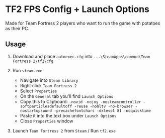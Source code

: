 # TF2 FPS Config + Launch Options

Made for Team Fortress 2 players who want to run the game with potatoes as their PC.

## Usage
1) Download and place `autoexec.cfg` into `...\SteamApps\common\Team Fortress 2\tf2\cfg`

2) Run `steam.exe`
    - Navigate into `Steam Library`
    - Right click `Team Fortress 2`
    - Select `Properties`
    - On the `General` tab you'll find `Launch Options`
    - Copy this to Clipboard: `-novid -nojoy -nosteamcontroller -softparticlesdefaultoff -reuse -nohltv -no-browser -nostartupsound -precachefontchars -dxlevel 81 -noquicktime`
    - Paste it into the text box under `Launch Options`
    - Close `Properties` window
  
4) Launch `Team Fortress 2` from `Steam` / Run `tf2.exe`
